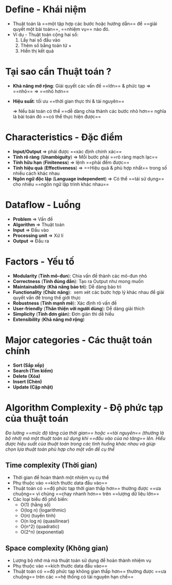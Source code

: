 
# Define - Khái niệm 

- Thuật toán là ==một tập hợp các bước hoặc hướng dẫn== để ==giải quyết một bài toán==, ==nhiệm vụ== nào đó.
- Ví dụ - Thuật toán cộng hai số:
	1. Lấy hai số đầu vào
	2. Thêm số bằng toán tử +  
	3. Hiển thị kết quả

# Tại sao cần Thuật toán ?

- **Khả năng mở rộng**: Giải quyết các vấn đề ==lớn== & phức tạp => ==nhỏ== => ==nhỏ hơn==
- **Hiệu suất**: tối ưu ==thời gian thực thi & tài nguyên==

  => Nếu bài toán có thể ==dễ dàng chia thành các bước nhỏ hơn== nghĩa là bài toán đó ==có thể thực hiện được==

# Characteristics - Đặc điểm

- **Input/Output** => phải được ==xác định chính xác==
- **Tính rõ ràng** (**Unambiguity**)  =>  Mỗi bước phải ==rõ ràng mạch lạc==
- **Tính hữu hạn** (**Finiteness**) => lệnh ==phải đếm được==
- **Tính hiệu quả** (**Effectiveness**) => ==Hiệu quả & phù hợp nhất== trong số nhiều cách khác nhau
- **Ngôn ngữ độc lập** (**Language independent**) => Có thể ==tái sử dụng== cho nhiều ==ngôn ngữ lập trình khác nhau==

# Dataflow -  Luồng

- **Problem** => Vấn đề
- **Algorithm** => Thuật toán 
- **Input** => Đầu vào
- **Processing unit** => Xử lí
- **Output** => Đầu ra

# Factors - Yếu tố

- **Modularity** (**Tính mô-đun**): Chia vấn đề thành các mô-đun nhỏ
- **Correctness** (**Tính đúng đắn**): Tạo ra Output như mong muốn
- **Maintainability** (**Khả năng bảo trì**): Dễ dàng bảo trì
- **Functionality** (**Chức năng**):  xem xét các bước hợp lý khác nhau để giải quyết vấn đề trong thế giới thực
- **Robustness** (**Tính mạnh mẽ**): Xác định rõ vấn đề
- **User-friendly** (**Thân thiện với người dùng**): Dễ dàng giải thích
- **Simplicity** (**Tính đơn giản**): Đơn giản thì dễ hiểu
- **Extensibility** (**Khả năng mở rộng**)


# Major categories - Các thuật toán chính
- **Sort (Sắp xếp)**
- **Search (Tìm kiếm)**
- **Delete (Xóa)**
- **Insert (Chèn)**
- **Update (Cập nhật)**

# Algorithm Complexity - Độ phức tạp của thuật toán

*Đo lường ==mức độ tăng của thời gian== hoặc ==tài nguyên== (thường là bộ nhớ) mà một thuật toán sử dụng khi ==đầu vào của nó tăng== lên. Hiểu được hiệu suất của thuật toán trong các tình huống khác nhau và giúp chọn lựa thuật toán phù hợp cho một vấn đề cụ thể*

## **Time complexity (Thời gian)**
- Thời gian để hoàn thành một nhiệm vụ cụ thể
- Phụ thuộc vào ==kích thước data đầu vào==
- Thuật toán có ==độ phức tạp thời gian thấp hơn== thường được ==ưa chuộng== vì chúng ==chạy nhanh hơn== trên ==lượng dữ liệu lớn==
- Các loại biểu đồ phổ biến:
	- O(1) (hằng số)
	- O(log n) (logarithmic)
	- O(n) (tuyến tính)
	- O(n log n) (quasilinear)
	- O(n^2) (quadratic)
	- O(2^n) (exponential)
## **Space complexity (Không gian)**

- Lượng bộ nhớ mà mà thuật toán sử dụng để hoàn thành nhiệm vụ
- Phụ thuộc vào ==kích thước data đầu vào==
- Thuật toán có ==độ phức tạp không gian thấp hơn== thường được ==ưa chuộng== trên các ==hệ thống có tài nguyên hạn chế==